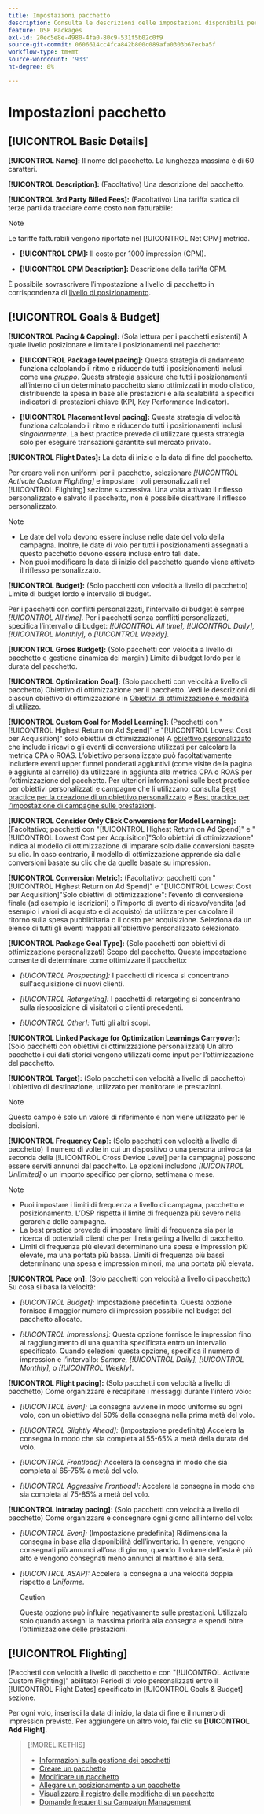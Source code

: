 ```yaml
---
title: Impostazioni pacchetto
description: Consulta le descrizioni delle impostazioni disponibili per il pacchetto.
feature: DSP Packages
exl-id: 20ec5e8e-4980-4fa0-80c9-531f5b02c0f9
source-git-commit: 0606614cc4fca842b800c089afa0303b67ecba5f
workflow-type: tm+mt
source-wordcount: '933'
ht-degree: 0%

---
```


# Impostazioni pacchetto

## [!UICONTROL Basic Details]

**[!UICONTROL Name]:** Il nome del pacchetto. La lunghezza massima è di 60 caratteri.

**[!UICONTROL Description]:** (Facoltativo) Una descrizione del pacchetto.

**[!UICONTROL 3rd Party Billed Fees]:** (Facoltativo) Una tariffa statica di terze parti da tracciare come costo non fatturabile:

>[!NOTE]
>
>Le tariffe fatturabili vengono riportate nel [!UICONTROL Net CPM] metrica.
>
* **[!UICONTROL CPM]:** Il costo per 1000 impression (CPM).

* **[!UICONTROL CPM Description]:** Descrizione della tariffa CPM.

È possibile sovrascrivere l’impostazione a livello di pacchetto in corrispondenza di [livello di posizionamento](/help/dsp/campaign-management/placements/placement-settings.md).

## [!UICONTROL Goals & Budget]

**[!UICONTROL Pacing & Capping]:** (Sola lettura per i pacchetti esistenti) A quale livello posizionare e limitare i posizionamenti nel pacchetto:

* **[!UICONTROL Package level pacing]:** Questa strategia di andamento funziona calcolando il ritmo e riducendo tutti i posizionamenti inclusi come una *gruppo*. Questa strategia assicura che tutti i posizionamenti all’interno di un determinato pacchetto siano ottimizzati in modo olistico, distribuendo la spesa in base alle prestazioni e alla scalabilità a specifici indicatori di prestazioni chiave (KPI, Key Performance Indicator).

* **[!UICONTROL Placement level pacing]:**  Questa strategia di velocità funziona calcolando il ritmo e riducendo tutti i posizionamenti inclusi *singolarmente*. La best practice prevede di utilizzare questa strategia solo per eseguire transazioni garantite sul mercato privato.

**[!UICONTROL Flight Dates]:** La data di inizio e la data di fine del pacchetto.

Per creare voli non uniformi per il pacchetto, selezionare *[!UICONTROL *Activate Custom Flighting]** e impostare i voli personalizzati nel [!UICONTROL Flighting] sezione successiva. Una volta attivato il riflesso personalizzato e salvato il pacchetto, non è possibile disattivare il riflesso personalizzato.

>[!NOTE]
>
>* Le date del volo devono essere incluse nelle date del volo della campagna. Inoltre, le date di volo per tutti i posizionamenti assegnati a questo pacchetto devono essere incluse entro tali date.
> * Non puoi modificare la data di inizio del pacchetto quando viene attivato il riflesso personalizzato.

**[!UICONTROL Budget]:** (Solo pacchetti con velocità a livello di pacchetto) Limite di budget lordo e intervallo di budget.

Per i pacchetti con conflitti personalizzati, l&#39;intervallo di budget è sempre *[!UICONTROL All time]*. Per i pacchetti senza conflitti personalizzati, specifica l’intervallo di budget: *[!UICONTROL All time],* *[!UICONTROL Daily],* *[!UICONTROL Monthly],* o *[!UICONTROL Weekly]*.

**[!UICONTROL Gross Budget]:** (Solo pacchetti con velocità a livello di pacchetto e gestione dinamica dei margini) Limite di budget lordo per la durata del pacchetto.

**[!UICONTROL Optimization Goal]:** (Solo pacchetti con velocità a livello di pacchetto) Obiettivo di ottimizzazione per il pacchetto. Vedi le descrizioni di ciascun obiettivo di ottimizzazione in [Obiettivi di ottimizzazione e modalità di utilizzo](/help/dsp/optimization/optimization-goals.md).

**[!UICONTROL Custom Goal for Model Learning]:** (Pacchetti con &quot;[!UICONTROL Highest Return on Ad Spend]&quot; e &quot;[!UICONTROL Lowest Cost per Acquisition]&quot; solo obiettivi di ottimizzazione) A [obiettivo personalizzato](/help/dsp/optimization/custom-goal-about.md) che include i ricavi o gli eventi di conversione utilizzati per calcolare la metrica CPA o ROAS. L’obiettivo personalizzato può facoltativamente includere eventi upper funnel ponderati aggiuntivi (come visite della pagina e aggiunte al carrello) da utilizzare in aggiunta alla metrica CPA o ROAS per l’ottimizzazione del pacchetto. Per ulteriori informazioni sulle best practice per obiettivi personalizzati e campagne che li utilizzano, consulta  [Best practice per la creazione di un obiettivo personalizzato](/help/dsp/optimization/custom-goal-best-practices.md) e [Best practice per l’impostazione di campagne sulle prestazioni](/help/dsp/optimization/campaign-best-practices-performance.md).

**[!UICONTROL Consider Only Click Conversions for Model Learning]:** (Facoltativo; pacchetti con &quot;[!UICONTROL Highest Return on Ad Spend]&quot; e &quot;[!UICONTROL Lowest Cost per Acquisition]&quot;Solo obiettivi di ottimizzazione&quot; indica al modello di ottimizzazione di imparare solo dalle conversioni basate su clic. In caso contrario, il modello di ottimizzazione apprende sia dalle conversioni basate su clic che da quelle basate su impression.

**[!UICONTROL Conversion Metric]:** (Facoltativo; pacchetti con &quot;[!UICONTROL Highest Return on Ad Spend]&quot; e &quot;[!UICONTROL Lowest Cost per Acquisition]&quot;Solo obiettivi di ottimizzazione&quot;: l’evento di conversione finale (ad esempio le iscrizioni) o l’importo di evento di ricavo/vendita (ad esempio i valori di acquisto e di acquisto) da utilizzare per calcolare il ritorno sulla spesa pubblicitaria o il costo per acquisizione. Seleziona da un elenco di tutti gli eventi mappati all&#39;obiettivo personalizzato selezionato.

**[!UICONTROL Package Goal Type]:** (Solo pacchetti con obiettivi di ottimizzazione personalizzati) Scopo del pacchetto. Questa impostazione consente di determinare come ottimizzare il pacchetto:

* *[!UICONTROL Prospecting]:* I pacchetti di ricerca si concentrano sull&#39;acquisizione di nuovi clienti.

* *[!UICONTROL Retargeting]:* I pacchetti di retargeting si concentrano sulla riesposizione di visitatori o clienti precedenti.

* *[!UICONTROL Other]:* Tutti gli altri scopi.

**[!UICONTROL Linked Package for Optimization Learnings Carryover]:** (Solo pacchetti con obiettivi di ottimizzazione personalizzati) Un altro pacchetto i cui dati storici vengono utilizzati come input per l’ottimizzazione del pacchetto.

**[!UICONTROL Target]:** (Solo pacchetti con velocità a livello di pacchetto) L’obiettivo di destinazione, utilizzato per monitorare le prestazioni.

>[!NOTE]
>
>Questo campo è solo un valore di riferimento e non viene utilizzato per le decisioni.

**[!UICONTROL Frequency Cap]:** (Solo pacchetti con velocità a livello di pacchetto) Il numero di volte in cui un dispositivo o una persona univoca (a seconda della [!UICONTROL Cross Device Level] per la campagna) possono essere serviti annunci dal pacchetto. Le opzioni includono *[!UICONTROL Unlimited]* o un importo specifico per giorno, settimana o mese.

>[!NOTE]
>
>* Puoi impostare i limiti di frequenza a livello di campagna, pacchetto e posizionamento. L’DSP rispetta il limite di frequenza più severo nella gerarchia delle campagne.
>* La best practice prevede di impostare limiti di frequenza sia per la ricerca di potenziali clienti che per il retargeting a livello di pacchetto.
> * Limiti di frequenza più elevati determinano una spesa e impression più elevate, ma una portata più bassa. Limiti di frequenza più bassi determinano una spesa e impression minori, ma una portata più elevata.

**[!UICONTROL Pace on]:** (Solo pacchetti con velocità a livello di pacchetto) Su cosa si basa la velocità:

* *[!UICONTROL Budget]:* Impostazione predefinita. Questa opzione fornisce il maggior numero di impression possibile nel budget del pacchetto allocato.

* *[!UICONTROL Impressions]:* Questa opzione fornisce le impression fino al raggiungimento di una quantità specificata entro un intervallo specificato. Quando selezioni questa opzione, specifica il numero di impression e l’intervallo: *Sempre,* *[!UICONTROL Daily],* *[!UICONTROL Monthly],* o *[!UICONTROL Weekly]*.

**[!UICONTROL Flight pacing]:** (Solo pacchetti con velocità a livello di pacchetto) Come organizzare e recapitare i messaggi durante l&#39;intero volo:

* *[!UICONTROL Even]:* La consegna avviene in modo uniforme su ogni volo, con un obiettivo del 50% della consegna nella prima metà del volo.

* *[!UICONTROL Slightly Ahead]:* (Impostazione predefinita) Accelera la consegna in modo che sia completa al 55-65% a metà della durata del volo.

* *[!UICONTROL Frontload]:* Accelera la consegna in modo che sia completa al 65-75% a metà del volo.

* *[!UICONTROL Aggressive Frontload]:* Accelera la consegna in modo che sia completa al 75-85% a metà del volo.

**[!UICONTROL Intraday pacing]:** (Solo pacchetti con velocità a livello di pacchetto) Come organizzare e consegnare ogni giorno all’interno del volo:

* *[!UICONTROL Even]:* (Impostazione predefinita) Ridimensiona la consegna in base alla disponibilità dell’inventario. In genere, vengono consegnati più annunci all’ora di giorno, quando il volume dell’asta è più alto e vengono consegnati meno annunci al mattino e alla sera.

* *[!UICONTROL ASAP]:* Accelera la consegna a una velocità doppia rispetto a *Uniforme*.

  >[!CAUTION]
  >
  >Questa opzione può influire negativamente sulle prestazioni. Utilizzalo solo quando assegni la massima priorità alla consegna e spendi oltre l’ottimizzazione delle prestazioni.

## [!UICONTROL Flighting]

(Pacchetti con velocità a livello di pacchetto e con &quot;[!UICONTROL Activate Custom Flighting]&quot; abilitato) Periodi di volo personalizzati entro il [!UICONTROL Flight Dates] specificato in [!UICONTROL Goals & Budget] sezione.

Per ogni volo, inserisci la data di inizio, la data di fine e il numero di impression previsto. Per aggiungere un altro volo, fai clic su **[!UICONTROL Add Flight]**.

>[!MORELIKETHIS]
>
>* [Informazioni sulla gestione dei pacchetti](package-about.md)
>* [Creare un pacchetto](package-create.md)
>* [Modificare un pacchetto](package-edit.md)
>* [Allegare un posizionamento a un pacchetto](package-attach-placement.md)
>* [Visualizzare il registro delle modifiche di un pacchetto](package-change-log.md)
>* [Domande frequenti su Campaign Management](/help/dsp/campaign-management/faq-campaign-management.md)

